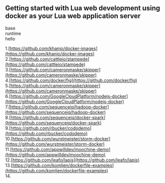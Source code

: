 Getting started with Lua web development using docker as your Lua web application server
-----------------------------------------------                 
base                         
runtime            
hello                  

1.[https://github.com/khanio/docker-images](https://github.com/khanio/docker-images)    
2.[https://github.com/cattleio/stampede](https://github.com/cattleio/stampede)    
3.[https://github.com/cameronmaske/skipper](https://github.com/cameronmaske/skipper)    
4.[https://github.com/docker/fig](https://github.com/docker/fig)    
5.[https://github.com/cameronmaske/skipper](https://github.com/cameronmaske/skipper)    
6.[https://github.com/GoogleCloudPlatform/nodejs-docker](https://github.com/GoogleCloudPlatform/nodejs-docker)    
7.[https://github.com/sequenceiq/hadoop-docker](https://github.com/sequenceiq/hadoop-docker)    
8.[https://github.com/sequenceiq/docker-spark](https://github.com/sequenceiq/docker-spark)    
9.[https://github.com/rbucker/cododemo](https://github.com/rbucker/cododemo)    
10.[https://github.com/wurstmeister/storm-docker](https://github.com/wurstmeister/storm-docker)    
11.[https://github.com/appwilldev/moochine-demo](https://github.com/appwilldev/moochine-demo)    
12.[https://github.com/leafo/lapis](https://github.com/leafo/lapis)    
13.[https://github.com/komljen/dockerfile-examples](https://github.com/komljen/dockerfile-examples)    
14.[]()